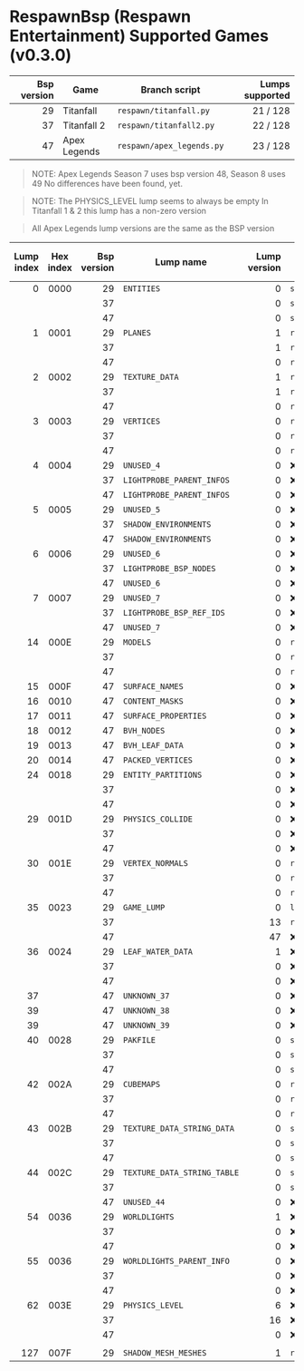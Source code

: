 # RespawnBsp (Respawn Entertainment) Supported Games (v0.3.0)
| Bsp version | Game | Branch script | Lumps supported |
| -: | --------------------- | ------------------------- | -------: |
| 29 | Titanfall             | `respawn/titanfall.py`    | 21 / 128 |
| 37 | Titanfall 2           | `respawn/titanfall2.py`   | 22 / 128 |
| 47 | Apex Legends          | `respawn/apex_legends.py` | 23 / 128 |

> NOTE: Apex Legends Season 7 uses bsp version 48, Season 8 uses 49
No differences have been found, yet.

> NOTE: The PHYSICS_LEVEL lump seems to always be empty
In Titanfall 1 & 2 this lump has a non-zero version

> All Apex Legends lump versions are the same as the BSP version

| Lump index | Hex index | Bsp version | Lump name | Lump version | LumpClass | % of struct mapped |
| --: | :--: | -: | --------------------------- | -: | ---------------------------------- | ---: |
|   0 | 0000 | 29 | `ENTITIES`                  |  0 | `shared.Entities`                  | 100% |
|     |      | 37 |                             |  0 | `shared.Entities`                  | 100% |
|     |      | 47 |                             |  0 | `shared.Entities`                  | 100% |
|   1 | 0001 | 29 | `PLANES`                    |  1 | `respawn.titanfall.Plane`          | 100% |
|     |      | 37 |                             |  1 | `respawn.titanfall.Plane`          | 100% |
|     |      | 47 |                             |  0 | `respawn.titanfall.Plane`          | 100% |
|   2 | 0002 | 29 | `TEXTURE_DATA`              |  1 | `respawn.titanfall.TextureData`    |  66% |
|     |      | 37 |                             |  1 | `respawn.titanfall.TextureData`    |  66% |
|     |      | 47 |                             |  0 | `respawn.apex_legends.TextureData` |  11% |
|   3 | 0003 | 29 | `VERTICES`                  |  0 | `respawn.titanfall.Vertex`         | 100% |
|     |      | 37 |                             |  0 | `respawn.titanfall.Vertex`         | 100% |
|     |      | 47 |                             |  0 | `respawn.titanfall.Vertex`         | 100% |
|   4 | 0004 | 29 | `UNUSED_4`                  |  0 | :x:                                |   0% |
|     |      | 37 | `LIGHTPROBE_PARENT_INFOS`   |  0 | :x:                                |   0% |
|     |      | 47 | `LIGHTPROBE_PARENT_INFOS`   |  0 | :x:                                |   0% |
|   5 | 0005 | 29 | `UNUSED_5`                  |  0 | :x:                                |   0% |
|     |      | 37 | `SHADOW_ENVIRONMENTS`       |  0 | :x:                                |   0% |
|     |      | 47 | `SHADOW_ENVIRONMENTS`       |  0 | :x:                                |   0% |
|   6 | 0006 | 29 | `UNUSED_6`                  |  0 | :x:                                |   0% |
|     |      | 37 | `LIGHTPROBE_BSP_NODES`      |  0 | :x:                                |   0% |
|     |      | 47 | `UNUSED_6`                  |  0 | :x:                                |   0% |
|   7 | 0007 | 29 | `UNUSED_7`                  |  0 | :x:                                |   0% |
|     |      | 37 | `LIGHTPROBE_BSP_REF_IDS`    |  0 | :x:                                |   0% |
|     |      | 47 | `UNUSED_7`                  |  0 | :x:                                |   0% |
|  14 | 000E | 29 | `MODELS`                    |  0 | `respawn.titanfall.Model`          | 100% |
|     |      | 37 |                             |  0 | `respawn.titanfall.Model`          | 100% |
|     |      | 47 |                             |  0 | `respawn.apex_legends.Model`       |  10% |
|  15 | 000F | 47 | `SURFACE_NAMES`             |  0 | :x:                                |   0% |
|  16 | 0010 | 47 | `CONTENT_MASKS`             |  0 | :x:                                |   0% |
|  17 | 0011 | 47 | `SURFACE_PROPERTIES`        |  0 | :x:                                |   0% |
|  18 | 0012 | 47 | `BVH_NODES`                 |  0 | :x:                                |   0% |
|  19 | 0013 | 47 | `BVH_LEAF_DATA`             |  0 | :x:                                |   0% |
|  20 | 0014 | 47 | `PACKED_VERTICES`           |  0 | :x:                                |   0% |
|  24 | 0018 | 29 | `ENTITY_PARTITIONS`         |  0 | :x:                                |   0% |
|     |      | 37 |                             |  0 | :x:                                |   0% |
|     |      | 47 |                             |  0 | :x:                                |   0% |
|  29 | 001D | 29 | `PHYSICS_COLLIDE`           |  0 | :x:                                |   0% |
|     |      | 37 |                             |  0 | :x:                                |   0% |
|     |      | 47 |                             |  0 | :x:                                |   0% |
|  30 | 001E | 29 | `VERTEX_NORMALS`            |  0 | `respawn.titanfall.Vertex`         | 100% |
|     |      | 37 |                             |  0 | `respawn.titanfall.Vertex`         | 100% |
|     |      | 47 |                             |  0 | `respawn.titanfall.Vertex`         | 100% |
|  35 | 0023 | 29 | `GAME_LUMP`                 |  0 | `lumps.GameLump`                   | ---- |
|     |      | 37 |                             | 13 | `respawn.titanfall.StaticPropv13`  |  50% |
|     |      | 47 |                             | 47 | :x:                                |   0% |
|  36 | 0024 | 29 | `LEAF_WATER_DATA`           |  1 | :x:                                |   0% |
|     |      | 37 |                             |  0 | :x:                                |   0% |
|     |      | 47 |                             |  0 | :x:                                |   0% |
|  37 |      | 47 | `UNKNOWN_37`                |  0 | :x:                                |   0% |
|  39 |      | 47 | `UNKNOWN_38`                |  0 | :x:                                |   0% |
|  39 |      | 47 | `UNKNOWN_39`                |  0 | :x:                                |   0% |
|  40 | 0028 | 29 | `PAKFILE`                   |  0 | `shared.PakFile`                   | 100% |
|     |      | 37 |                             |  0 | `shared.PakFile`                   | 100% |
|     |      | 47 |                             |  0 | `shared.PakFile`                   | 100% |
|  42 | 002A | 29 | `CUBEMAPS`                  |  0 | `respawn.titanfall.Cubemap`        |  75% |
|     |      | 37 |                             |  0 | `respawn.titanfall.Cubemap`        |  75% |
|     |      | 47 |                             |  0 | `respawn.titanfall.Cubemap`        |  75% |
|  43 | 002B | 29 | `TEXTURE_DATA_STRING_DATA`  |  0 | `shared.TextureDataStringData`     | 100% |
|     |      | 37 |                             |  0 | `shared.TextureDataStringData`     | 100% |
|     |      | 47 |                             |  0 | `shared.TextureDataStringData`     | 100% |
|  44 | 002C | 29 | `TEXTURE_DATA_STRING_TABLE` |  0 | `shared.TextureDataStringTable`    | 100% |
|     |      | 37 |                             |  0 | `shared.TextureDataStringTable`    | 100% |
|     |      | 47 | `UNUSED_44`                 |  0 | :x:                                |   0% |
|  54 | 0036 | 29 | `WORLDLIGHTS`               |  1 | :x:                                |   0% |
|     |      | 37 |                             |  0 | :x:                                |   0% |
|     |      | 47 |                             |  0 | :x:                                |   0% |
|  55 | 0036 | 29 | `WORLDLIGHTS_PARENT_INFO`   |  0 | :x:                                |   0% |
|     |      | 37 |                             |  0 | :x:                                |   0% |
|     |      | 47 |                             |  0 | :x:                                |   0% |
|  62 | 003E | 29 | `PHYSICS_LEVEL`             |  6 | :x:                                |   0% |
|     |      | 37 |                             | 16 | :x:                                |   0% |
|     |      | 47 |                             |  0 | :x:                                |   0% |
|     |      |    |                             |    |                                    |      |
| 127 | 007F | 29 | `SHADOW_MESH_MESHES`        |  1 | `respawn.titanfall.ShadowMesh`     |  50% |
